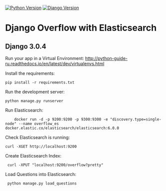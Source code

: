 [![Python Version](https://img.shields.io/badge/python-3.6-brightgreen.svg)](https://python.org)
[![Django Version](https://img.shields.io/badge/django-3.0.4-brightgreen.svg)](https://djangoproject.com)

# Django Overflow with Elasticsearch

## Django 3.0.4

Run your app in a Virtual Environment: http://python-guide-ru.readthedocs.io/en/latest/dev/virtualenvs.html

Install the requirements:

```
pip install -r requirements.txt
```

Run the development server:

```
python manage.py runserver
```

Run Elasticsearch:

```
	docker run -d -p 9200:9200 -p 9300:9300 -e "discovery.type=single-node" --name overflow_es docker.elastic.co/elasticsearch/elasticsearch:6.0.0
```

Check Elasticsearch is running:

```
curl -XGET http://localhost:9200
```

Create Elasticsearch Index:

```
 curl -XPUT "localhost:9200/overflow?pretty"
```

Load Questions into Elasticsearch:

```
 python manage.py load_questions
```